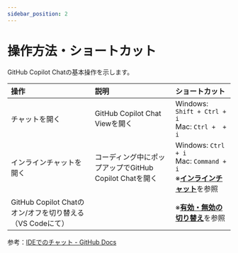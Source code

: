 ```yaml
---
sidebar_position: 2
---
```


# 操作方法・ショートカット

GitHub Copilot Chatの基本操作を示します。

| 操作 | 説明 | ショートカット |
| :--- | :--- | :--- |
| チャットを開く | GitHub Copilot Chat Viewを開く | Windows: `Shift + Ctrl + i` <br/> Mac: `Ctrl +  + i` |
| インラインチャットを開く | コーディング中にポップアップでGitHub Copilot Chatを開く | Windows: `Ctrl + i` <br/> Mac: `Command + i` <br/> ※[**インラインチャット**](./05_inline-chat.md)を参照 |
| GitHub Copilot Chatのオン/オフを切り替える（VS Codeにて） |  | ※[**有効・無効の切り替え**](./01_turning-on-off.md)を参照 |

参考：[IDEでのチャット - GitHub Docs](https://docs.github.com/ja/copilot/using-github-copilot/asking-github-copilot-questions-in-your-ide)
